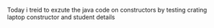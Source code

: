 Today i treid to exzute the java code on constructors by testing crating laptop constructor and student details 
